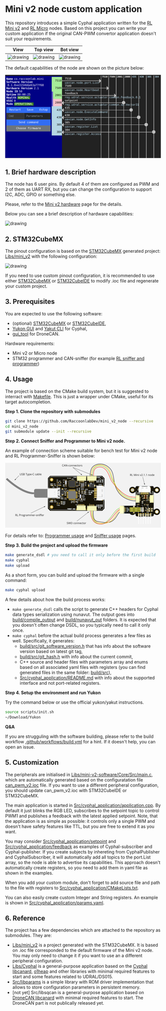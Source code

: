 # Mini v2 node custom application

This repository introduces a simple Cyphal application written for the [RL Mini v2](https://docs.raccoonlab.co/guide/can_pwm/can_pwm_mini_v2.html) and [RL Micro](https://docs.raccoonlab.co/guide/can_pwm/can_pwm_micro.html) nodes. Based on this project you can write your custom application if the original CAN-PWM convertor application doesn't suit your requirements.

| View | Top view | Bot view |
| ---- | --- | ------ |
| <img src="https://docs.raccoonlab.co/assets/img/view.bbf1e631.png" alt="drawing" width="150"> | <img src="https://docs.raccoonlab.co/assets/img/view_top.6b0ef99e.png" alt="drawing" width="150"> | <img src="https://docs.raccoonlab.co/assets/img/view_bottom.ee41f6d5.png" alt="drawing" width="150">|

The default capabilities of the node are shown on the picture below:

<img src="assets/yukon.png" alt="drawing">

## 1. Brief hardware description

The node has 6 user pins. By default 4 of them are configured as PWM and 2 of them as UART RX, but you can change the configuration to support I2C, ADC, GPIO or something else.

Please, refer to the [Mini v2 hardware](https://docs.raccoonlab.co/guide/can_pwm/can_pwm_mini_v2.html#pinout) page for the details.

Below you can see a brief description of hardware capabilities:

<img src="https://docs.raccoonlab.co/assets/img/pinout.c14a3021.png" alt="drawing">

## 2. STM32CubeMX

The pinout configuration is based on the [STM32CubeMX](https://www.st.com/en/development-tools/stm32cubemx.html) generated project: [Libs/mini_v2](https://github.com/RaccoonLabHardware/mini_v2_ioc) with the following configuration:

<img src="https://raw.githubusercontent.com/RaccoonLabHardware/mini_v2_stm32cubemx_project/main/Assets/stm32cubemx.png" alt="drawing">

If you need to use custom pinout configuration, it is recommended to use either [STM32CubeMX](https://www.st.com/en/development-tools/stm32cubemx.html) or [STM32CubeIDE](https://www.st.com/en/development-tools/stm32cubeide.html) to modify .ioc file and regenerate your custom project.

## 3. Prerequisites

You are expected to use the following software:
- (optional) [STM32CubeMX](https://www.st.com/en/development-tools/stm32cubemx.html) or [STM32CubeIDE](https://www.st.com/en/development-tools/stm32cubeide.html),
- [Yukon GUI](https://github.com/OpenCyphal-Garage/yukon) and [Yakut CLI](https://github.com/OpenCyphal/yakut) for Cyphal,
- [gui_tool](https://dronecan.github.io/GUI_Tool/Overview/) for DroneCAN.

Hardware requirements:
- Mini v2 or Micro node
- STM32 programmer and CAN-sniffer (for example [RL sniffer and programmer](https://docs.raccoonlab.co/guide/programmer_sniffer/))

## 4. Usage

The project is based on the CMake build system, but it is suggested to interract with [Makefile](Makefile). This is just a wrapper under CMake, useful for its target autocompletion.

**Step 1. Clone the repository with submodules**

```bash
git clone https://github.com/RaccoonlabDev/mini_v2_node --recursive
cd mini_v2_node
git submodule update --init --recursive
```

**Step 2. Connect Sniffer and Programmer to Mini v2 node.**

An example of connection scheme suitable for bench test for Mini v2 node and RL Programmer-Sniffer is shown below:

<img src="assets/connection.png" alt="drawing">

For details refer to: [Programmer usage](https://docs.raccoonlab.co/guide/programmer_sniffer/programmer.html) and [Sniffer usage](https://docs.raccoonlab.co/guide/programmer_sniffer/sniffer.html#_4-1-cyphal-usage) pages.

**Step 3. Build the project and upload the firmware**

```bash
make generate_dsdl # you need to call it only before the first build
make cyphal
make upload
```

As a short form, you can build and upload the firmware with a single command:

```bash
make cyphal upload
```

A few details about how the build process works:
- `make generate_dsdl` calls the script to generate C++ headers for Cyphal data types serialization using nunavut. The output goes into [build/compile_output](build/compile_output) and [build/nunavut_out](build/nunavut_out) folders. It is expected that you doesn't often change DSDL, so you typically need to call it only once. 
- `make cyphal` before the actual build process generates a few files as well. Specifically, it generates:
    - [build/src/git_software_version.h](build/src/git_software_version.h) that has info about the software version based on latest git tag,
    - [build/src/git_hash.h](build/src/git_hash.h) with info about the current commit,
    - C++ source and header files with parameters array and enums based on all associated yaml files with registers (you can find generated files in the same folder: [build/src](build/src)),
    - [Src/cyphal_application/README.md](Src/cyphal_application/README.md) with info about the supported interface and not port-related registers.

**Step 4. Setup the environment and run Yukon**

Try the command below or use the official yukon/yakut instructions.

```bash
source scripts/init.sh
~/Download/Yukon
```

**Q&A**

If you are strugguling with the software building, please refer to the build workflow [.github/workflows/build.yml](.github/workflows/build.yml) for a hint. If it doesn't help, you can open an issue.

## 5. Customization

The peripherals are initialised in [Libs/mini-v2-software/Core/Src/main.c](https://github.com/RaccoonLabHardware/mini-v2-software/blob/main/Core/Src/main.c), which are automatically generated based on the configuratation file [can_pwm_v2.ioc](https://github.com/RaccoonLabHardware/mini-v2-software/blob/main/can_pwm_v2.ioc) file. If you want to use a different peripheral configuration, you should update can_pwm_v2.ioc with STM32CubeIDE or STM32CubeMX.

The main application is started in [Src/cyphal_application/application.cpp](Src/cyphal_application/application.cpp).
By default it just blinks the RGB LED, subscribes to the setpoint topic to control PWM1 and publishes a feedback with the latest applied setpoint. Note, that the application is as simple as possible: it controls only a single PWM and doesn't have safety features like TTL, but you are free to extend it as you want.

You may consider [Src/cyphal_application/setpoint](Src/cyphal_application/setpoint) and [Src/cyphal_application/feedback](Src/cyphal_application/feedback) as examples of Cyphal-subscriber and Cyphal-publisher. If you create subjects by inhereting from CyphalPublisher and CyphalSubscriber, it will automatically add all topics to the port.List array, so the node is able to advertise its capabilities. This approach doesn't automatically create registers, so you need to add them in yaml file as shown in the examples.

When you add your custom module, don't forget to add source file and path to the file with registers to [Src/cyphal_application/CMakeLists.txt](Src/cyphal_application/CMakeLists.txt). 

You can also easily create custom Integer and String registers. An example is shown in [Src/cyphal_application/params.yaml](Src/cyphal_application/params.yaml).

## 6. Reference

The project has a few dependencies which are attached to the repository as submodules. They are:

- [Libs/mini_v2](https://github.com/RaccoonLabHardware/mini_v2_ioc) is a project generated with the STM32CubeMX. It is based on .ioc file corresponded to the default firmware of the Mini v2 node. You may only need to change it if you want to use an a different peripheral configuration.
- [Libs/Cyphal](https://github.com/RaccoonlabDev/libcanard_cyphal_application) is a general-purpose application based on the [Cyphal libcanard](https://github.com/OpenCyphal/libcanard), [o1heap](https://github.com/pavel-kirienko/o1heap) and other libraries with minimal required features to start and some features related to UDRAL/DS015.
- [Src/libparams](https://github.com/PonomarevDA/libparams) is a simple library with ROM driver implementation that allows to store configuration parameters in persistent memory.
- [not yet] Src/libsqcan is a general-purpose application based on [DroneCAN libcanard](https://github.com/dronecan/libcanard) with minimal required features to start. The DroneCAN part is not publically released yet.
